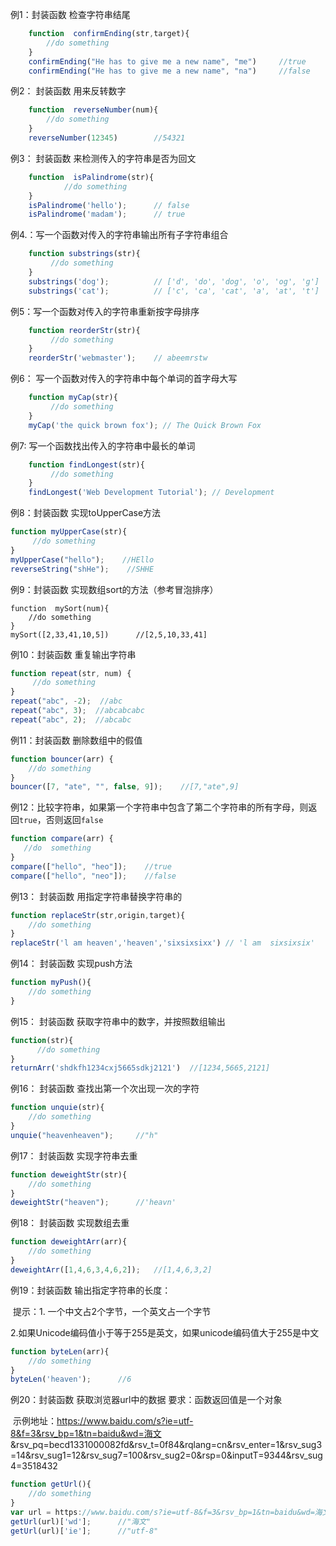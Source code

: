 例1：封装函数 检查字符串结尾 

```js
    function  confirmEnding(str,target){
        //do something
    }
    confirmEnding("He has to give me a new name", "me")  	//true
    confirmEnding("He has to give me a new name", "na")  	//false
```

例2： 封装函数 用来反转数字 

```js
	function  reverseNumber(num){
        //do something
    }
    reverseNumber(12345)  		//54321
```

例3： 封装函数 来检测传入的字符串是否为回文

```js
    function  isPalindrome(str){
            //do something
    }
    isPalindrome('hello'); 		// false
    isPalindrome('madam'); 		// true
```
例4.：写一个函数对传入的字符串输出所有子字符串组合

```js
    function substrings(str){
         //do something
    }
    substrings('dog'); 			// ['d', 'do', 'dog', 'o', 'og', 'g']
	substrings('cat'); 			// ['c', 'ca', 'cat', 'a', 'at', 't']
```

例5：写一个函数对传入的字符串重新按字母排序

```js
	function reorderStr(str){
         //do something
    }
    reorderStr('webmaster'); 	// abeemrstw
```

例6： 写一个函数对传入的字符串中每个单词的首字母大写

```js
	function myCap(str){
         //do something
    }
    myCap('the quick brown fox'); // The Quick Brown Fox
```

例7: 写一个函数找出传入的字符串中最长的单词

```js
	function findLongest(str){
         //do something
    }
    findLongest('Web Development Tutorial'); // Development
```

例8：封装函数  实现toUpperCase方法

```js
function myUpperCase(str){
     //do something
}
myUpperCase("hello");    //HEllo
reverseString("shHe");    //SHHE
```

例9：封装函数  实现数组sort的方法（参考冒泡排序）

```JS
function  mySort(num){
    //do something
}
mySort([2,33,41,10,5])		//[2,5,10,33,41]
```

 例10：封装函数  重复输出字符串

```js
function repeat(str, num) {
     //do something
}
repeat("abc", -2);	//abc
repeat("abc", 3);  //abcabcabc  
repeat("abc", 2);  //abcabc  
```

例11：封装函数  删除数组中的假值

```js
function bouncer(arr) {
    //do something
}
bouncer([7, "ate", "", false, 9]);    //[7,"ate",9]
```

例12：比较字符串，如果第一个字符串中包含了第二个字符串的所有字母，则返回`true`，否则返回`false` 

```js
function compare(arr) {
   //do  something
}
compare(["hello", "heo"]);    //true
compare(["hello", "neo"]);    //false
```

例13： 封装函数  用指定字符串替换字符串的

```js
function replaceStr(str,origin,target){
    //do something
}
replaceStr('l am heaven','heaven','sixsixsixx')	// 'l am  sixsixsix' 
```

例14： 封装函数  实现push方法  

```js
function myPush(){
    //do something
}	
```

例15： 封装函数  获取字符串中的数字，并按照数组输出

```js
function(str){
      //do something
}
returnArr('shdkfh1234cxj5665sdkj2121')	//[1234,5665,2121]
```



例16： 封装函数  查找出第一个次出现一次的字符

```js
function unquie(str){
	//do something
}
unquie("heavenheaven");  	//"h"
```



例17： 封装函数  实现字符串去重 

```js
function deweightStr(str){
	//do something
}
deweightStr("heaven");  	//'heavn'
```



例18： 封装函数  实现数组去重

```js
function deweightArr(arr){
	//do something
}
deweightArr([1,4,6,3,4,6,2]);  	//[1,4,6,3,2]
```



例19：封装函数 输出指定字符串的长度：

​	提示：1. 一个中文占2个字节，一个英文占一个字节

​		   2.如果Unicode编码值小于等于255是英文，如果unicode编码值大于255是中文

```js
function byteLen(arr){
	//do something
}
byteLen('heaven');  	//6
```



例20：封装函数 获取浏览器url中的数据    要求：函数返回值是一个对象 

​	示例地址：https://www.baidu.com/s?ie=utf-8&f=3&rsv_bp=1&tn=baidu&wd=海文	&rsv_pq=becd1331000082fd&rsv_t=0f84&rqlang=cn&rsv_enter=1&rsv_sug3=14&rsv_sug1=12&rsv_sug7=100&rsv_sug2=0&rsp=0&inputT=9344&rsv_sug4=3518432

```js
function getUrl(){
	//do something
}
var url = https://www.baidu.com/s?ie=utf-8&f=3&rsv_bp=1&tn=baidu&wd=海文	&rsv_pq=becd1331000082fd&rsv_t=0f84&rqlang=cn&rsv_enter=1&rsv_sug3=14&rsv_sug1=12&rsv_sug7=100&rsv_sug2=0&rsp=0&inputT=9344&rsv_sug4=3518432
getUrl(url)['wd'];  	//"海文"
getUrl(url)['ie'];  	//"utf-8"
```

